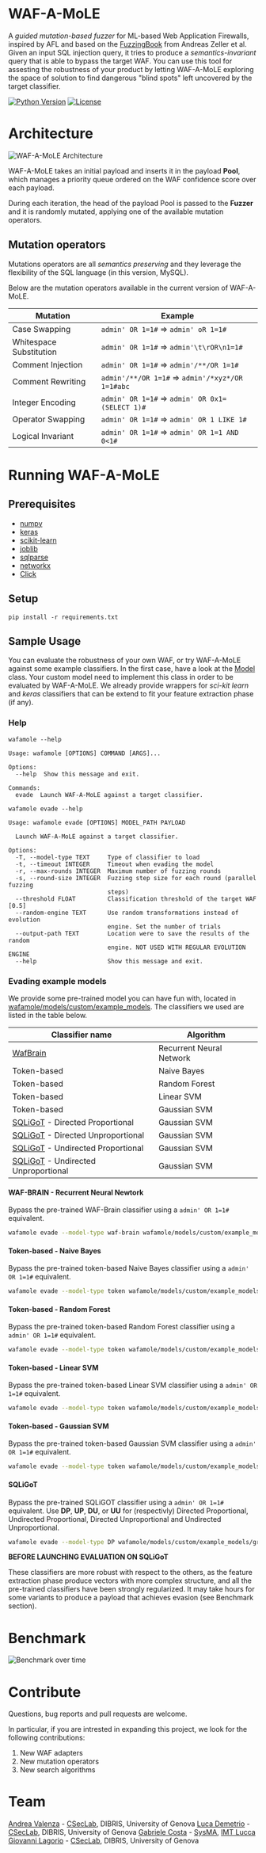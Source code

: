 # WAF-A-MoLE

A *guided mutation-based fuzzer* for ML-based Web Application Firewalls, inspired by AFL and based on the [FuzzingBook](https://www.fuzzingbook.org) from Andreas Zeller et al.
Given an input SQL injection query, it tries to produce a *semantics-invariant* query that is able to bypass the target WAF.
You can use this tool for assesting the robustness of your product by letting WAF-A-MoLE exploring the space of solution to find dangerous "blind spots" left uncovered by the target classifier.


[![Python Version](https://img.shields.io/badge/Python-3.7-green.svg)](https://www.python.org/downloads/release/python-374/)
[![License](https://img.shields.io/badge/license-MIT-blue.svg)](https://github.com/AvalZ/WAF-A-MoLE/blob/master/LICENSE)

# Architecture

![WAF-A-MoLE Architecture](docs/fig/WAF-A-MoLE.png)

WAF-A-MoLE takes an initial payload and inserts it in the payload **Pool**, which manages a priority queue ordered on the WAF confidence score over each payload.

During each iteration, the head of the payload Pool is passed to the **Fuzzer** and it is randomly mutated, applying one of the available mutation operators.


## Mutation operators

Mutations operators are all *semantics preserving* and they leverage the flexibility of the SQL language (in this version, MySQL).

Below are the mutation operators available in the current version of WAF-A-MoLE.

| Mutation | Example | 
| --- | --- |
|  Case Swapping | `admin' OR 1=1#` ⇒ `admin' oR 1=1#` |
| Whitespace Substitution | `admin' OR 1=1#` ⇒ `admin'\t\rOR\n1=1#`| 
| Comment Injection | `admin' OR 1=1#` ⇒ `admin'/**/OR 1=1#`|
| Comment Rewriting | `admin'/**/OR 1=1#` ⇒ `admin'/*xyz*/OR 1=1#abc`|
| Integer Encoding | `admin' OR 1=1#` ⇒ `admin' OR 0x1=(SELECT 1)#`| 
| Operator Swapping | `admin' OR 1=1#` ⇒ `admin' OR 1 LIKE 1#`| 
| Logical Invariant | `admin' OR 1=1#` ⇒ `admin' OR 1=1 AND 0<1#`| 


# Running WAF-A-MoLE

## Prerequisites

* [numpy](https://numpy.org/)
* [keras](https://keras.io/)
* [scikit-learn](https://scikit-learn.org/stable/)
* [joblib](https://github.com/joblib/joblib)
* [sqlparse](https://github.com/andialbrecht/sqlparse)
* [networkx](https://networkx.github.io/)
* [Click](https://click.palletsprojects.com/en/7.x/)

## Setup

`pip install -r requirements.txt`

## Sample Usage

You can evaluate the robustness of your own WAF, or try WAF-A-MoLE against some example classifiers.
In the first case, have a look at the [Model](https://github.com/AvalZ/waf-a-mole/blob/master/wafamole/models/model.py) class. Your custom model need to implement this class in order to be evaluated by WAF-A-MoLE.
We already provide wrappers for *sci-kit learn* and *keras* classifiers that can be extend to fit your feature extraction phase (if any).

### Help

`wafamole --help` 
```
Usage: wafamole [OPTIONS] COMMAND [ARGS]...

Options:
  --help  Show this message and exit.

Commands:
  evade  Launch WAF-A-MoLE against a target classifier.
```


`wafamole evade --help` 
```
Usage: wafamole evade [OPTIONS] MODEL_PATH PAYLOAD

  Launch WAF-A-MoLE against a target classifier.

Options:
  -T, --model-type TEXT     Type of classifier to load
  -t, --timeout INTEGER     Timeout when evading the model
  -r, --max-rounds INTEGER  Maximum number of fuzzing rounds
  -s, --round-size INTEGER  Fuzzing step size for each round (parallel fuzzing
                            steps)
  --threshold FLOAT         Classification threshold of the target WAF [0.5]
  --random-engine TEXT      Use random transformations instead of evolution
                            engine. Set the number of trials
  --output-path TEXT        Location were to save the results of the random
                            engine. NOT USED WITH REGULAR EVOLUTION ENGINE
  --help                    Show this message and exit.

```

### Evading example models

We provide some pre-trained model you can have fun with, located in [wafamole/models/custom/example_models](https://github.com/AvalZ/waf-a-mole/tree/master/wafamole/models/custom/example_models).
The classifiers we used are listed in the table below.

| Classifier name| Algorithm
| --- | --- |
| [WafBrain](https://github.com/BBVA/waf-brain) | Recurrent Neural Network| 
| Token-based | Naive Bayes | 
| Token-based | Random Forest | 
| Token-based | Linear SVM | 
| Token-based | Gaussian SVM | 
| [SQLiGoT](https://www.sciencedirect.com/science/article/pii/S0167404816300451) - Directed Proportional | Gaussian SVM | 
| [SQLiGoT](https://www.sciencedirect.com/science/article/pii/S0167404816300451) - Directed Unproportional | Gaussian SVM |
| [SQLiGoT](https://www.sciencedirect.com/science/article/pii/S0167404816300451) - Undirected Proportional | Gaussian SVM |
| [SQLiGoT](https://www.sciencedirect.com/science/article/pii/S0167404816300451) - Undirected Unproportional | Gaussian SVM |

#### WAF-BRAIN - Recurrent Neural Newtork

Bypass the pre-trained WAF-Brain classifier using a `admin' OR 1=1#` equivalent.

```bash
wafamole evade --model-type waf-brain wafamole/models/custom/example_models/waf-brain.h5  "admin' OR 1=1#"
```

#### Token-based - Naive Bayes

Bypass the pre-trained token-based Naive Bayes classifier using a `admin' OR 1=1#` equivalent.

```bash
wafamole evade --model-type token wafamole/models/custom/example_models/nb_trained.dump  "admin' OR 1=1#"
```

#### Token-based - Random Forest

Bypass the pre-trained token-based Random Forest classifier using a `admin' OR 1=1#` equivalent.

```bash
wafamole evade --model-type token wafamole/models/custom/example_models/rf_trained.dump  "admin' OR 1=1#"
```

#### Token-based - Linear SVM

Bypass the pre-trained token-based Linear SVM classifier using a `admin' OR 1=1#` equivalent.

```bash
wafamole evade --model-type token wafamole/models/custom/example_models/lin_svm_trained.dump  "admin' OR 1=1#"
```

#### Token-based - Gaussian SVM

Bypass the pre-trained token-based Gaussian SVM classifier using a `admin' OR 1=1#` equivalent.

```bash
wafamole evade --model-type token wafamole/models/custom/example_models/gauss_svm_trained.dump  "admin' OR 1=1#"
```

#### SQLiGoT

Bypass the pre-trained SQLiGOT classifier using a `admin' OR 1=1#` equivalent.
Use **DP**, **UP**, **DU**, or **UU** for (respectivly) Directed Proportional, Undirected Proportional, Directed Unproportional and Undirected Unproportional.

```bash
wafamole evade --model-type DP wafamole/models/custom/example_models/graph_directed_proportional_sqligot "admin' OR 1=1#"
```

**BEFORE LAUNCHING EVALUATION ON SQLiGoT**

These classifiers are more robust with respect to the others, as the feature extraction phase produce vectors with more complex structure, and all the pre-trained classifiers have been strongly regularized.
It may take hours for some variants to produce a payload that achieves evasion (see Benchmark section).

# Benchmark

![Benchmark over time](docs/fig/benchmark_over_time.png)

# Contribute

Questions, bug reports and pull requests are welcome.

In particular, if you are intrested in expanding this project, we look for the following contributions:

1. New WAF adapters
1. New mutation operators
1. New search algorithms

# Team

[Andrea Valenza](https://avalz.it/) - [CSecLab](https://csec.it/), DIBRIS, University of Genova
[Luca Demetrio](https://zangobot.github.io/) - [CSecLab](https://csec.it/), DIBRIS, University of Genova
[Gabriele Costa](https://www.imtlucca.it/it/gabriele.costa) - [SysMA](http://sysma.imtlucca.it/), [IMT Lucca](https://www.imtlucca.it/)
[Giovanni Lagorio](https://csec.it/people/giovanni_lagorio/) - [CSecLab](https://csec.it/), DIBRIS, University of Genova

